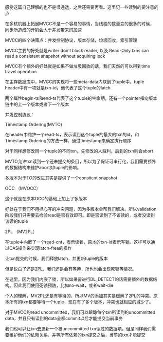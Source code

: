 感觉这篇自己理解的也不是很通透，之后还需要再看。这里记一些读到的要注意的点

在多核机器上拓展MVCC不是一个容易的事情，当线程的数量变的很多的时候，同步所造成的开销会大于并发带来的加速

MVCC的四个决策点：并发控制协议，版本存储，垃圾回收，索引管理

MVCC主要的好处就是writer don't block reader, 以及 Read-Only txns can read a consistent snapshot without acquiring lock

MVCC有个额外的好处就是如果不做垃圾回收的话，我们天然的可以得到time travel operation

在主存数据库中，MVCC的实现将一些meta-data内联到了tuple中。tuple header中有一项就是txn-id，他代表了这个tuple的latch

两个属性begin-ts和end-ts代表了这个tuple的生命期。还有一个pointer指向版本链中的上一个版本或者下一个版本

并发控制协议：

Timestamp Ordering(MVTO)

在header中维护一个read-ts，表示读到这个tuple的最大的txn的id，和Timestamp Ordering的方法一样，通过timestamp来确定执行顺序

对于同样想修改同一个tuple的不同txn，先修改的人胜利，后到的txn则会abort

MVTO允许txn读到一个还未提交的条目，所以为了保证可串行化，我们需要额外的数据结构来维护abort对tuple的影响。

多版本对于TO的改进其实是提供了一个consitent snapshot

OCC （MVOCC）

这个就是在原本OCC的基础上加上了多版本

好处在于我们不用担心写的冲突问题，因为多版本会帮我们解决。所以validation阶段我们只需要去检验read是否有效即可。即是否读到了不该读的，或者没读到该读的tuple

2PL （MV2PL）

在tuple中内嵌了一个read-cnt，表示读锁，原本的txn-id表示写锁。这样可以通过CAS操作来实现latch-free的操作

让txn提交的时候，我们释放latch，并更新tuple的版本

但是说白了还是2PL，我们还是会有等待，所也也会出现死锁等情况。

在这里，因为我们内嵌了锁，所以如果要进行DL_DETECT的话需要额外的数据结构。因此我们使用死锁预防，比如no-wait，或者wait-die

个人的理解，MV2PL还是有等待的，所以MV的添加其实是缓解了2PL的冲突。原本所有的txn都要等待一个tuple，现在有了多个版本，冲突也就相应的减少了。

对于MVCC的read uncommitted，我们可以跟踪每个txn所读到的uncommitted data，并且只有读到的data全都commit以后才能提交当前事务

我们也可以让txn去更新一个被uncommitted txn读过的数据项。但是同样我们需要维护他们的依赖关系，并等所有依赖的txn提交之后，当前的txn才能提交